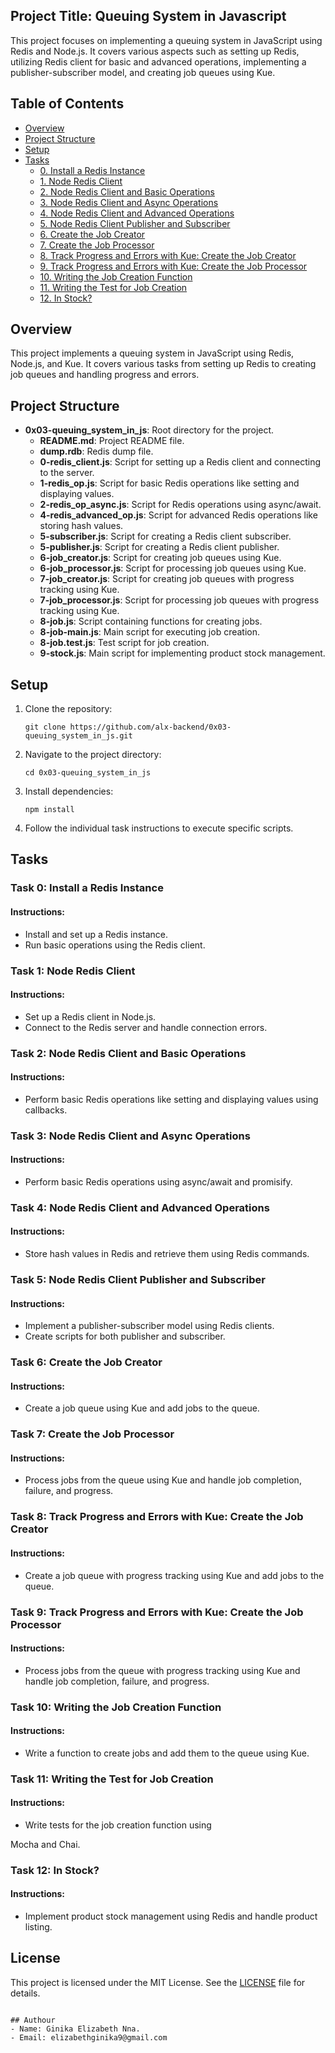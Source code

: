 ## Project Title: Queuing System in Javascript
This project focuses on implementing a queuing system in JavaScript using Redis and Node.js. It covers various aspects such as setting up Redis, utilizing Redis client for basic and advanced operations, implementing a publisher-subscriber model, and creating job queues using Kue.

## Table of Contents
- [Overview](#overview)
- [Project Structure](#project-structure)
- [Setup](#setup)
- [Tasks](#tasks)
  - [0. Install a Redis Instance](#task-0-install-a-redis-instance)
  - [1. Node Redis Client](#task-1-node-redis-client)
  - [2. Node Redis Client and Basic Operations](#task-2-node-redis-client-and-basic-operations)
  - [3. Node Redis Client and Async Operations](#task-3-node-redis-client-and-async-operations)
  - [4. Node Redis Client and Advanced Operations](#task-4-node-redis-client-and-advanced-operations)
  - [5. Node Redis Client Publisher and Subscriber](#task-5-node-redis-client-publisher-and-subscriber)
  - [6. Create the Job Creator](#task-6-create-the-job-creator)
  - [7. Create the Job Processor](#task-7-create-the-job-processor)
  - [8. Track Progress and Errors with Kue: Create the Job Creator](#task-8-track-progress-and-errors-with-kue-create-the-job-creator)
  - [9. Track Progress and Errors with Kue: Create the Job Processor](#task-9-track-progress-and-errors-with-kue-create-the-job-processor)
  - [10. Writing the Job Creation Function](#task-10-writing-the-job-creation-function)
  - [11. Writing the Test for Job Creation](#task-11-writing-the-test-for-job-creation)
  - [12. In Stock?](#task-12-in-stock)

## Overview

This project implements a queuing system in JavaScript using Redis, Node.js, and Kue. It covers various tasks from setting up Redis to creating job queues and handling progress and errors.

## Project Structure

- **0x03-queuing_system_in_js**: Root directory for the project.
  - **README.md**: Project README file.
  - **dump.rdb**: Redis dump file.
  - **0-redis_client.js**: Script for setting up a Redis client and connecting to the server.
  - **1-redis_op.js**: Script for basic Redis operations like setting and displaying values.
  - **2-redis_op_async.js**: Script for Redis operations using async/await.
  - **4-redis_advanced_op.js**: Script for advanced Redis operations like storing hash values.
  - **5-subscriber.js**: Script for creating a Redis client subscriber.
  - **5-publisher.js**: Script for creating a Redis client publisher.
  - **6-job_creator.js**: Script for creating job queues using Kue.
  - **6-job_processor.js**: Script for processing job queues using Kue.
  - **7-job_creator.js**: Script for creating job queues with progress tracking using Kue.
  - **7-job_processor.js**: Script for processing job queues with progress tracking using Kue.
  - **8-job.js**: Script containing functions for creating jobs.
  - **8-job-main.js**: Main script for executing job creation.
  - **8-job.test.js**: Test script for job creation.
  - **9-stock.js**: Main script for implementing product stock management.

## Setup

1. Clone the repository:
   ```
   git clone https://github.com/alx-backend/0x03-queuing_system_in_js.git
   ```
2. Navigate to the project directory:
   ```
   cd 0x03-queuing_system_in_js
   ```
3. Install dependencies:
   ```
   npm install
   ```
4. Follow the individual task instructions to execute specific scripts.

## Tasks

### Task 0: Install a Redis Instance

#### Instructions:
- Install and set up a Redis instance.
- Run basic operations using the Redis client.

### Task 1: Node Redis Client

#### Instructions:
- Set up a Redis client in Node.js.
- Connect to the Redis server and handle connection errors.

### Task 2: Node Redis Client and Basic Operations

#### Instructions:
- Perform basic Redis operations like setting and displaying values using callbacks.

### Task 3: Node Redis Client and Async Operations

#### Instructions:
- Perform basic Redis operations using async/await and promisify.

### Task 4: Node Redis Client and Advanced Operations

#### Instructions:
- Store hash values in Redis and retrieve them using Redis commands.

### Task 5: Node Redis Client Publisher and Subscriber

#### Instructions:
- Implement a publisher-subscriber model using Redis clients.
- Create scripts for both publisher and subscriber.

### Task 6: Create the Job Creator

#### Instructions:
- Create a job queue using Kue and add jobs to the queue.

### Task 7: Create the Job Processor

#### Instructions:
- Process jobs from the queue using Kue and handle job completion, failure, and progress.

### Task 8: Track Progress and Errors with Kue: Create the Job Creator

#### Instructions:
- Create a job queue with progress tracking using Kue and add jobs to the queue.

### Task 9: Track Progress and Errors with Kue: Create the Job Processor

#### Instructions:
- Process jobs from the queue with progress tracking using Kue and handle job completion, failure, and progress.

### Task 10: Writing the Job Creation Function

#### Instructions:
- Write a function to create jobs and add them to the queue using Kue.

### Task 11: Writing the Test for Job Creation

#### Instructions:
- Write tests for the job creation function using

 Mocha and Chai.

### Task 12: In Stock?

#### Instructions:
- Implement product stock management using Redis and handle product listing.

## License

This project is licensed under the MIT License. See the [LICENSE](LICENSE) file for details.
```

## Authour
- Name: Ginika Elizabeth Nna.
- Email: elizabethginika9@gmail.com

